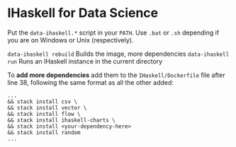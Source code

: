 # IHaskell for Data Science

Put the `data-ihaskell.*` script in your `PATH`. Use `.bat` or `.sh` depending if you are on Windows or Unix (respectively).

`data-ihaskell rebuild` Builds the image,  more dependencies
`data-ihaskell run` Runs an IHaskell instance in the current directory

To **add more dependencies** add them to the `IHaskell/Dockerfile` file after line 38, following the same format as all the other added:

```
...
&& stack install csv \
&& stack install vector \
&& stack install flow \
&& stack install ihaskell-charts \
&& stack install <your-dependency-here>
&& stack install random
...
```
